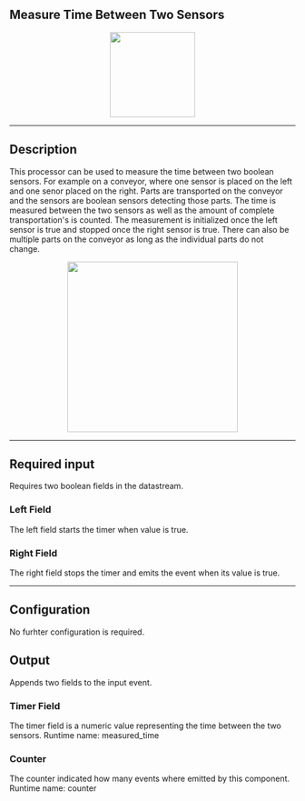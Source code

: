 <!--
  ~ Licensed to the Apache Software Foundation (ASF) under one or more
  ~ contributor license agreements.  See the NOTICE file distributed with
  ~ this work for additional information regarding copyright ownership.
  ~ The ASF licenses this file to You under the Apache License, Version 2.0
  ~ (the "License"); you may not use this file except in compliance with
  ~ the License.  You may obtain a copy of the License at
  ~
  ~    http://www.apache.org/licenses/LICENSE-2.0
  ~
  ~ Unless required by applicable law or agreed to in writing, software
  ~ distributed under the License is distributed on an "AS IS" BASIS,
  ~ WITHOUT WARRANTIES OR CONDITIONS OF ANY KIND, either express or implied.
  ~ See the License for the specific language governing permissions and
  ~ limitations under the License.
  ~
  -->

## Measure Time Between Two Sensors

<p align="center">
    <img src="icon.png" width="150px;" class="pe-image-documentation"/>
</p>

***

## Description

This processor can be used to measure the time between two boolean sensors.
For example on a conveyor, where one sensor is placed on the left and one senor placed on the right.
Parts are transported on the conveyor and the sensors are boolean sensors detecting those parts.
The time is measured between the two sensors as well as the amount of complete transportation's is counted.
The measurement is initialized once the left sensor is true and stopped once the right sensor is true.
There can also be multiple parts on the conveyor as long as the individual parts do not change.


<p align="center">
    <img src="time_measure_example.png" width="300px;" class="pe-image-documentation"/>
</p>

***

## Required input
Requires two boolean fields in the datastream.

### Left Field
The left field starts the timer when value is true.

### Right Field
The right field stops the timer and emits the event when its value is true.

***

## Configuration
No furhter configuration is required.

## Output
Appends two fields to the input event.

### Timer Field
The timer field is a numeric value representing the time between the two sensors. Runtime name: measured_time

### Counter
The counter indicated how many events where emitted by this component. Runtime name: counter
